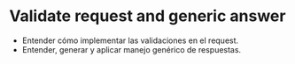 # Validate request and generic answer 

* Entender cómo implementar las validaciones en el request.
* Entender, generar y aplicar manejo genérico de respuestas.

